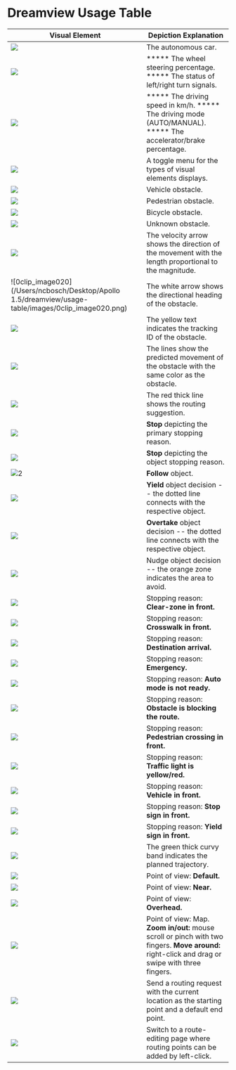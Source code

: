 # Dreamview Usage Table

 

| Visual Element                           | Depiction Explanation                    |
| ---------------------------------------- | ---------------------------------------- |
| ![](images/0clip_image002.png)           | The  autonomous car.                     |
| ![](images/0clip_image004.png)           | ***** The wheel steering percentage.  *****  The status of left/right turn signals. |
| ![](images/0clip_image006.png)           | ***** The driving speed in km/h.  *****  The driving mode (AUTO/MANUAL).  *****  The accelerator/brake percentage. |
| ![](images/0clip_image008.png)           | A  toggle menu for the types of visual elements displays. |
| ![](images/0clip_image010.png)           | Vehicle  obstacle.                       |
| ![](images/0clip_image012.png)           | Pedestrian  obstacle.                    |
| ![](images/0clip_image014.png)           | Bicycle  obstacle.                       |
| ![](images/0clip_image016.png)           | Unknown  obstacle.                       |
| ![](images/0clip_image018.png)           | The  velocity arrow shows the direction of the movement with the length  proportional to the magnitude. |
| ![0clip_image020](/Users/ncbosch/Desktop/Apollo 1.5/dreamview/usage-table/images/0clip_image020.png) | The  white arrow shows the directional heading of the obstacle. |
| ![](images/0clip_image022.png)           | The  yellow text indicates the tracking ID of the obstacle. |
| ![](images/0clip_image024.png)           | The  lines show the predicted movement of the obstacle with the same color as the  obstacle. |
| ![](images/0clip_image026.png)           | The  red thick line shows the routing suggestion. |
| ![](images/0clip_image028.png)           | **Stop** depicting the primary stopping reason. |
| ![](images/0clip_image030.png)           | **Stop** depicting the object stopping reason. |
| ![2](images/0clip_image032.png)          | **Follow** object.                       |
| ![](images/0clip_image034.png)           | **Yield** object decision -- the dotted line connects with the respective object. |
| ![](images/0clip_image036.png)           | **Overtake** object decision -- the dotted line connects with the respective  object. |
| ![](images/0clip_image038.png)           | Nudge  object decision -- the orange zone indicates the area to avoid. |
| ![](images/0clip_image040.png)           | Stopping  reason: **Clear-zone in front.** |
| ![](images/0clip_image042.png)           | Stopping  reason: **Crosswalk in front.** |
| ![](images/0clip_image044.png)           | Stopping  reason: **Destination arrival.** |
| ![](images/0clip_image046.png)           | Stopping  reason: **Emergency.**         |
| ![](images/0clip_image048.png)           | Stopping  reason: **Auto mode is not ready.** |
| ![](images/0clip_image050.png)           | Stopping  reason: **Obstacle is blocking the route.** |
| ![](images/0clip_image052.png)           | Stopping  reason: **Pedestrian crossing in front.** |
| ![](images/0clip_image054.png)           | Stopping  reason: **Traffic light is yellow/red.** |
| ![](images/0clip_image056.png)           | Stopping  reason: **Vehicle in front.**  |
| ![](images/0clip_image058.png)           | Stopping  reason: **Stop sign in front.** |
| ![](images/0clip_image060.png)           | Stopping  reason: **Yield sign in front.** |
| ![](images/0clip_image062.png)           | The  green thick curvy band indicates the planned trajectory. |
| ![](images/0clip_image064.png)           | Point  of view: **Default.**             |
| ![](images/0clip_image066.png)           | Point  of view: **Near.**                |
| ![](images/0clip_image068.png)           | Point  of view: **Overhead.**            |
| ![](images/0clip_image070.png)           | Point  of view: Map.  **Zoom in/out:** mouse scroll or pinch with two fingers.  **Move around:** right-click and drag or swipe with three fingers. |
| ![](images/0clip_image072.png)           | Send a routing request with the current location as the starting  point and a default end point. |
| ![](images/0clip_image074.png)           | Switch to a route-editing page where routing points can be added by left-click. |

 

 

 
